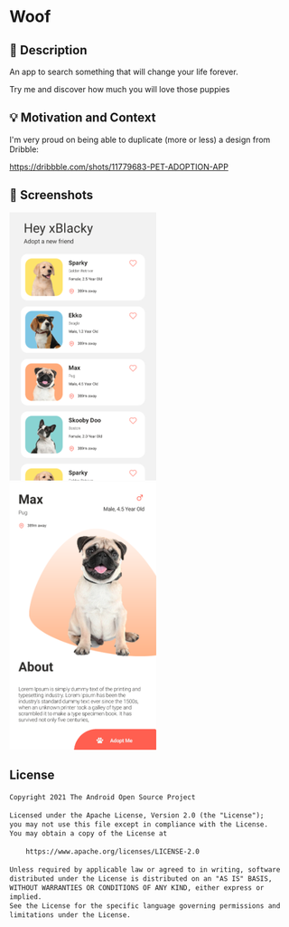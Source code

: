 # Woof

<!--- Replace <OWNER> with your Github Username and <REPOSITORY> with the name of your repository. -->
<!--- You can find both of these in the url bar when you open your repository in github. -->

## :scroll: Description
An app to search something that will change your life forever.

Try me and discover how much you will love those puppies

## :bulb: Motivation and Context
<!--- Optionally point readers to interesting parts of your submission. -->
<!--- What are you especially proud of? -->


I'm very proud on being able to duplicate (more or less) a design from Dribble:

https://dribbble.com/shots/11779683-PET-ADOPTION-APP

## :camera_flash: Screenshots
<!-- You can add more screenshots here if you like -->
<img src="/results/screenshot_1.png" width="260">&emsp;<img src="/results/screenshot_2.png" width="260">

## License

```
Copyright 2021 The Android Open Source Project

Licensed under the Apache License, Version 2.0 (the "License");
you may not use this file except in compliance with the License.
You may obtain a copy of the License at

    https://www.apache.org/licenses/LICENSE-2.0

Unless required by applicable law or agreed to in writing, software
distributed under the License is distributed on an "AS IS" BASIS,
WITHOUT WARRANTIES OR CONDITIONS OF ANY KIND, either express or implied.
See the License for the specific language governing permissions and
limitations under the License.
```